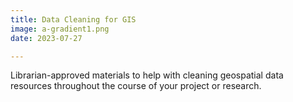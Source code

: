 ```yaml
---
title: Data Cleaning for GIS
image: a-gradient1.png
date: 2023-07-27

---
```


Librarian-approved materials to help with cleaning geospatial data resources throughout the course of your project or research.